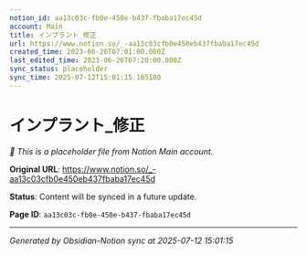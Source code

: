 ```yaml
---
notion_id: aa13c03c-fb0e-450e-b437-fbaba17ec45d
account: Main
title: インプラント_修正
url: https://www.notion.so/_-aa13c03cfb0e450eb437fbaba17ec45d
created_time: 2023-06-26T07:01:00.000Z
last_edited_time: 2023-06-26T07:20:00.000Z
sync_status: placeholder
sync_time: 2025-07-12T15:01:15.105180
---
```


# インプラント_修正

*🔄 This is a placeholder file from Notion Main account.*

**Original URL**: https://www.notion.so/_-aa13c03cfb0e450eb437fbaba17ec45d

**Status**: Content will be synced in a future update.

**Page ID**: `aa13c03c-fb0e-450e-b437-fbaba17ec45d`

---

*Generated by Obsidian-Notion sync at 2025-07-12 15:01:15*
